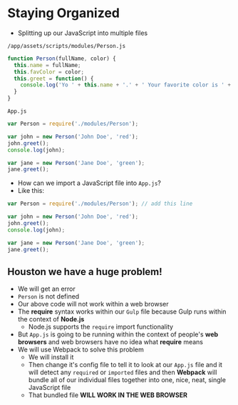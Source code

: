 # Staying Organized
* Splitting up our JavaScript into multiple files

`/app/assets/scripts/modules/Person.js`

```js
function Person(fullName, color) {
  this.name = fullName;
  this.favColor = color;
  this.greet = function() {
    console.log('Yo ' + this.name + '.' + ' Your favorite color is ' + this.favColor + '.');
  }
}
```

`App.js`

```js
var Person = require('./modules/Person');

var john = new Person('John Doe', 'red');
john.greet();
console.log(john);

var jane = new Person('Jane Doe', 'green');
jane.greet();
```

* How can we import a JavaScript file into `App.js`?
* Like this:

```js
var Person = require('./modules/Person'); // add this line

var john = new Person('John Doe', 'red');
john.greet();
console.log(john);

var jane = new Person('Jane Doe', 'green');
jane.greet();
```

## Houston we have a huge problem!
* We will get an error
* `Person` is not defined
* Our above code will not work within a web browser
* The **require** syntax works within our `Gulp` file because Gulp runs within the context of **Node.js**
    - Node.js supports the `require` import functionality
* But `App.js` is going to be running within the context of people's **web browsers** and web browsers have no idea what **require** means
* We will use Webpack to solve this problem
    - We will install it
    - Then change it's config file to tell it to look at our `App.js` file and it will detect any `required` or `imported` files and then **Webpack** will bundle all of our individual files together into one, nice, neat, single JavaScript file
    - That bundled file **WILL WORK IN THE WEB BROWSER**


